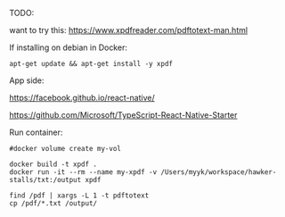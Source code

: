
TODO:

want to try this: https://www.xpdfreader.com/pdftotext-man.html

If installing on debian in Docker:

    apt-get update && apt-get install -y xpdf



App side:

https://facebook.github.io/react-native/

https://github.com/Microsoft/TypeScript-React-Native-Starter


Run container:

    #docker volume create my-vol

    docker build -t xpdf .
    docker run -it --rm --name my-xpdf -v /Users/myyk/workspace/hawker-stalls/txt:/output xpdf

	find /pdf | xargs -L 1 -t pdftotext
    cp /pdf/*.txt /output/